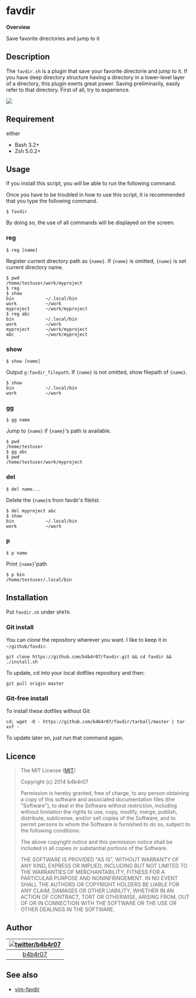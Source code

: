 favdir
====

**Overview**

Save favorite directories and jump to it

## Description

The `favdir.sh` is a plugin that save your favorite directorie and jump to it. If you have deep directory structure having a directory in a lower-level layer of a directory, this plugin exerts great power. Saving preliminarily, easily refer to that directory. First of all, try to experience.

![](http://cl.ly/image/2l1R1E3Z1H1P/favdir.gif)

## Requirement

either

- Bash 3.2+
- Zsh 5.0.2+

## Usage

If you install this script, you will be able to run the following command.

Once you have to be troubled in how to use this script, it is recommended that you type the following command.

	$ favdir

By doing so, the use of all commands will be displayed on the screen.

### reg

	$ reg [name]

Register current directory path as `{name}`. If `{name}` is omitted, `{name}` is set current directory name.

	$ pwd
	/home/testuser/work/myproject
	$ reg
	$ show
	bin            ~/.local/bin
	work           ~/work
	myproject      ~/work/myproject
	$ reg abc
	bin            ~/.local/bin
	work           ~/work
	myproject      ~/work/myproject
	abc            ~/work/myproject

### show

	$ show [name]

Output `g:favdir_filepath`. If `{name}` is not omitted, show filepath of `{name}`.

	$ show
	bin            ~/.local/bin
	work           ~/work
	
### gg

	$ gg name

Jump to `{name}` if `{name}`'s path is available.

	$ pwd
	/home/testuser
	$ gg abc
	$ pwd
	/home/testuser/work/myproject

### del

	$ del name...

Delete the `{name}`s from favdir's filelist.

	$ del myproject abc
	$ show
	bin            ~/.local/bin
	work           ~/work

### p

	$ p name

Print `{name}`'path

	$ p bin
	/home/testuser/.local/bin
	
## Installation

Put `favdir.sh` under `$PATH`.

### Git install

You can clone the repository wherever you want. I like to keep it in `~/github/favdir`.

	git clone https://github.com/b4b4r07/favdir.git && cd favdir && ./install.sh

To update, cd into your local dotfiles repository and then:

	git pull origin master

### Git-free install

To install these dotfiles without Git:

	cd; wget -O - https://github.com/b4b4r07/favdir/tarball/master | tar xvf -

To update later on, just run that command again.

## Licence

>The MIT License ([MIT](http://opensource.org/licenses/MIT))
>
>Copyright (c) 2014 b4b4r07
>
>Permission is hereby granted, free of charge, to any person obtaining a copy of this software and associated documentation files (the "Software"), to deal in the Software without restriction, including without limitation the rights to use, copy, modify, merge, publish, distribute, sublicense, and/or sell copies of the Software, and to permit persons to whom the Software is furnished to do so, subject to the following conditions:
>
>The above copyright notice and this permission notice shall be included in all copies or substantial portions of the Software.
>
>THE SOFTWARE IS PROVIDED "AS IS", WITHOUT WARRANTY OF ANY KIND, EXPRESS OR IMPLIED, INCLUDING BUT NOT LIMITED TO THE WARRANTIES OF MERCHANTABILITY, FITNESS FOR A PARTICULAR PURPOSE AND NONINFRINGEMENT. IN NO EVENT SHALL THE AUTHORS OR COPYRIGHT HOLDERS BE LIABLE FOR ANY CLAIM, DAMAGES OR OTHER LIABILITY, WHETHER IN AN ACTION OF CONTRACT, TORT OR OTHERWISE, ARISING FROM, OUT OF OR IN CONNECTION WITH THE SOFTWARE OR THE USE OR OTHER DEALINGS IN THE SOFTWARE.

## Author

| [![twitter/b4b4r07](http://www.gravatar.com/avatar/8238c3c0be55b887aa9d6d59bfefa504.png)](http://twitter.com/b4b4r07 "Follow @b4b4r07 on Twitter") |
|:---:|
| [b4b4r07](http://github.com/b4b4r07/ "b4b4r07 on GitHub") |

## See also

- [vim-favdir](https://github.com/b4b4r07/vim-favdir)
